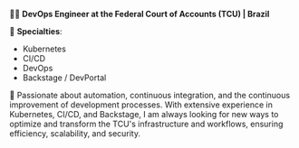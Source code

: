 👨‍💻 **DevOps Engineer at the Federal Court of Accounts (TCU) | Brazil**

🔧 **Specialties**:
- Kubernetes
- CI/CD
- DevOps
- Backstage / DevPortal

🚀 Passionate about automation, continuous integration, and the continuous improvement of development processes. With extensive experience in Kubernetes, CI/CD, and Backstage, I am always looking for new ways to optimize and transform the TCU's infrastructure and workflows, ensuring efficiency, scalability, and security.

